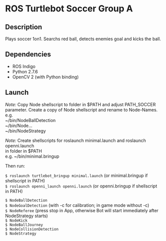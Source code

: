 # ROS Turtlebot Soccer Group A

## Description
Plays soccer 1on1.
Searchs red ball, detects enemies goal and kicks the ball.


## Dependencies 

- ROS Indigo
- Python 2.7.6
- OpenCV 2 (with Python binding)

## Launch

_Note:_ Copy Node shellscript to folder in $PATH and adjust PATH_SOCCER 
parameter. Create a copy of Node shellscript and rename to Node-Names.  
e.g.  
~/bin/NodeBallDetection   
~/bin/Node...   
~/bin/NodeStrategy   

_Note:_ Create shellscripts for roslaunch minimal.launch and roslaunch openni.launch    
in folder in $PATH  
e.g. ~/bin/minimal.bringup   

Then run:

```$ roslaunch turtlebot_bringup minimal.launch``` (or minimal.bringup if shellscript in PATH)   
```$ roslaunch openni_launch openni.launch``` (or openni.bringup if shellscript in PATH)   

```$ NodeBallDetection```   
```$ NodeGoalDetection``` (with -c for calibration; in game mode without -c)   
```$ NodeReferee``` (press stop in App, otherwise Bot will start immediately after NodeStrategy starts)   
```$ NodeKick```   
```$ NodeBallJourney```   
```$ NodeCollisionDetection```   
```$ NodeStrategy```    


